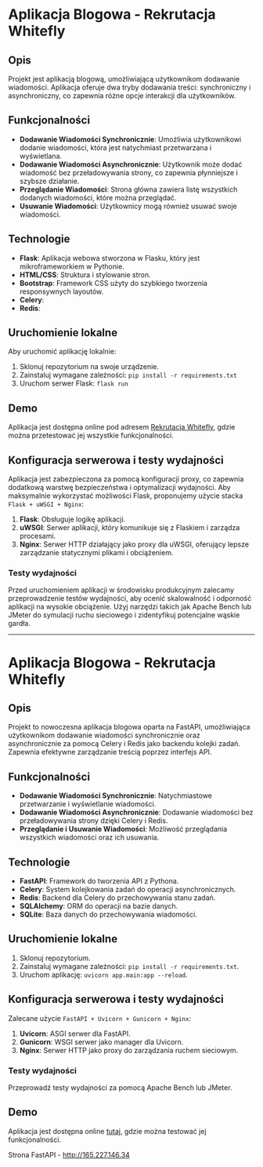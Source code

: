 # Aplikacja Blogowa - Rekrutacja Whitefly

## Opis
Projekt jest aplikacją blogową, umożliwiającą użytkownikom dodawanie wiadomości. Aplikacja oferuje dwa tryby dodawania treści: synchroniczny i asynchroniczny, co zapewnia różne opcje interakcji dla użytkowników.

## Funkcjonalności
- **Dodawanie Wiadomości Synchronicznie**: Umożliwia użytkownikowi dodanie wiadomości, która jest natychmiast przetwarzana i wyświetlana.
- **Dodawanie Wiadomości Asynchronicznie**: Użytkownik może dodać wiadomość bez przeładowywania strony, co zapewnia płynniejsze i szybsze działanie.
- **Przeglądanie Wiadomości**: Strona główna zawiera listę wszystkich dodanych wiadomości, które można przeglądać.
- **Usuwanie Wiadomości**: Użytkownicy mogą również usuwać swoje wiadomości.

## Technologie
- **Flask**: Aplikacja webowa stworzona w Flasku, który jest mikroframeworkiem w Pythonie.
- **HTML/CSS**: Struktura i stylowanie stron.
- **Bootstrap**: Framework CSS użyty do szybkiego tworzenia responsywnych layoutów.
- **Celery**:
- **Redis**:


## Uruchomienie lokalne
Aby uruchomić aplikację lokalnie:
1. Sklonuj repozytorium na swoje urządzenie.
2. Zainstaluj wymagane zależności: `pip install -r requirements.txt`
3. Uruchom serwer Flask: `flask run`

## Demo
Aplikacja jest dostępna online pod adresem [Rekrutacja Whitefly](http://161.35.202.8), gdzie można przetestować jej wszystkie funkcjonalności.

## Konfiguracja serwerowa i testy wydajności

Aplikacja jest zabezpieczona za pomocą konfiguracji proxy, co zapewnia dodatkową warstwę bezpieczeństwa i optymalizacji wydajności. Aby maksymalnie wykorzystać możliwości Flask, proponujemy użycie stacka `Flask + uWSGI + Nginx`:

1. **Flask**: Obsługuje logikę aplikacji.
2. **uWSGI**: Serwer aplikacji, który komunikuje się z Flaskiem i zarządza procesami.
3. **Nginx**: Serwer HTTP działający jako proxy dla uWSGI, oferujący lepsze zarządzanie statycznymi plikami i obciążeniem.

### Testy wydajności
Przed uruchomieniem aplikacji w środowisku produkcyjnym zalecamy przeprowadzenie testów wydajności, aby ocenić skalowalność i odporność aplikacji na wysokie obciążenie. Użyj narzędzi takich jak Apache Bench lub JMeter do symulacji ruchu sieciowego i zidentyfikuj potencjalne wąskie gardła.

---

# Aplikacja Blogowa - Rekrutacja Whitefly

## Opis
Projekt to nowoczesna aplikacja blogowa oparta na FastAPI, umożliwiająca użytkownikom dodawanie wiadomości synchronicznie oraz asynchronicznie za pomocą Celery i Redis jako backendu kolejki zadań. Zapewnia efektywne zarządzanie treścią poprzez interfejs API.

## Funkcjonalności
- **Dodawanie Wiadomości Synchronicznie**: Natychmiastowe przetwarzanie i wyświetlanie wiadomości.
- **Dodawanie Wiadomości Asynchronicznie**: Dodawanie wiadomości bez przeładowywania strony dzięki Celery i Redis.
- **Przeglądanie i Usuwanie Wiadomości**: Możliwość przeglądania wszystkich wiadomości oraz ich usuwania.

## Technologie
- **FastAPI**: Framework do tworzenia API z Pythona.
- **Celery**: System kolejkowania zadań do operacji asynchronicznych.
- **Redis**: Backend dla Celery do przechowywania stanu zadań.
- **SQLAlchemy**: ORM do operacji na bazie danych.
- **SQLite**: Baza danych do przechowywania wiadomości.

## Uruchomienie lokalne
1. Sklonuj repozytorium.
2. Zainstaluj wymagane zależności: `pip install -r requirements.txt`.
3. Uruchom aplikację: `uvicorn app.main:app --reload`.

## Konfiguracja serwerowa i testy wydajności
Zalecane użycie `FastAPI + Uvicorn + Gunicorn + Nginx`:
1. **Uvicorn**: ASGI serwer dla FastAPI.
2. **Gunicorn**: WSGI serwer jako manager dla Uvicorn.
3. **Nginx**: Serwer HTTP jako proxy do zarządzania ruchem sieciowym.

### Testy wydajności
Przeprowadź testy wydajności za pomocą Apache Bench lub JMeter.

## Demo
Aplikacja jest dostępna online [tutaj](http://161.35.202.8), gdzie można testować jej funkcjonalności.



Strona FastAPI - http://165.227.146.34
